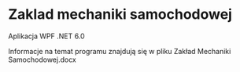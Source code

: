 # Zaklad mechaniki samochodowej
Aplikacja WPF .NET 6.0

Informacje na temat programu znajdują się w pliku Zakład Mechaniki Samochodowej.docx
